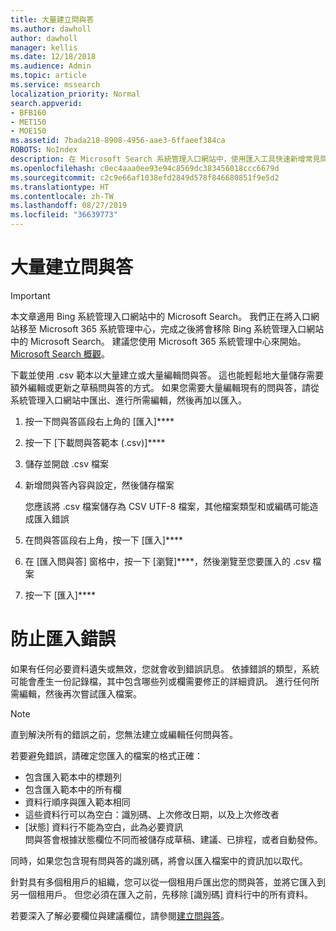 ```yaml
---
title: 大量建立問與答
ms.author: dawholl
author: dawholl
manager: kellis
ms.date: 12/18/2018
ms.audience: Admin
ms.topic: article
ms.service: mssearch
localization_priority: Normal
search.appverid:
- BFB160
- MET150
- MOE150
ms.assetid: 7bada218-8908-4956-aae3-6ffaeef384ca
ROBOTS: NoIndex
description: 在 Microsoft Search 系統管理入口網站中，使用匯入工具快速新增常見問題的解答
ms.openlocfilehash: c0ec4aaa0ee93e94c8569dc383456018ccc6679d
ms.sourcegitcommit: c2c9e66af1038efd2849d578f846680851f9e5d2
ms.translationtype: HT
ms.contentlocale: zh-TW
ms.lasthandoff: 08/27/2019
ms.locfileid: "36639773"
---
```

# <a name="bulk-create-qas"></a>大量建立問與答

> [!IMPORTANT]
> 本文章適用 Bing 系統管理入口網站中的 Microsoft Search。 我們正在將入口網站移至 Microsoft 365 系統管理中心，完成之後將會移除 Bing 系統管理入口網站中的 Microsoft Search。 建議您使用 Microsoft 365 系統管理中心來開始。 [Microsoft Search 概觀](overview-microsoft-search.md)。
    
下載並使用 .csv 範本以大量建立或大量編輯問與答。 這也能輕鬆地大量儲存需要額外編輯或更新之草稿問與答的方式。 如果您需要大量編輯現有的問與答，請從系統管理入口網站中匯出、進行所需編輯，然後再加以匯入。
  
1. 按一下問與答區段右上角的 [匯入]****
    
2. 按一下 [下載問與答範本 (.csv)]****
    
3. 儲存並開啟 .csv 檔案
    
4. 新增問與答內容與設定，然後儲存檔案

    您應該將 .csv 檔案儲存為 CSV UTF-8 檔案，其他檔案類型和或編碼可能造成匯入錯誤
    
5. 在問與答區段右上角，按一下 [匯入]****
    
6. 在 [匯入問與答] 窗格中，按一下 [瀏覽]****，然後瀏覽至您要匯入的 .csv 檔案 
    
7. 按一下 [匯入]****

# <a name="prevent-import-errors"></a>防止匯入錯誤      
如果有任何必要資料遺失或無效，您就會收到錯誤訊息。 依據錯誤的類型，系統可能會產生一份記錄檔，其中包含哪些列或欄需要修正的詳細資訊。 進行任何所需編輯，然後再次嘗試匯入檔案。

> [!NOTE]
> 直到解決所有的錯誤之前，您無法建立或編輯任何問與答。 

若要避免錯誤，請確定您匯入的檔案的格式正確：
- 包含匯入範本中的標題列
- 包含匯入範本中的所有欄
- 資料行順序與匯入範本相同
- 這些資料行可以為空白：識別碼、上次修改日期，以及上次修改者
- [狀態] 資料行不能為空白，此為必要資訊  
問與答會根據狀態欄位不同而被儲存成草稿、建議、已排程，或者自動發佈。

同時，如果您包含現有問與答的識別碼，將會以匯入檔案中的資訊加以取代。

針對具有多個租用戶的組織，您可以從一個租用戶匯出您的問與答，並將它匯入到另一個租用戶。 但您必須在匯入之前，先移除 [識別碼] 資料行中的所有資料。

若要深入了解必要欄位與建議欄位，請參閱[建立問與答](create-qas.md)。

  


